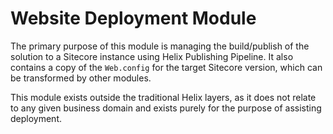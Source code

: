 # Website Deployment Module

The primary purpose of this module is managing the build/publish of the
solution to a Sitecore instance using Helix Publishing Pipeline. It also
contains a copy of the `Web.config` for the target Sitecore version, which
can be transformed by other modules.

This module exists outside the traditional Helix layers, as it does not
relate to any given business domain and exists purely for the purpose of
assisting deployment.